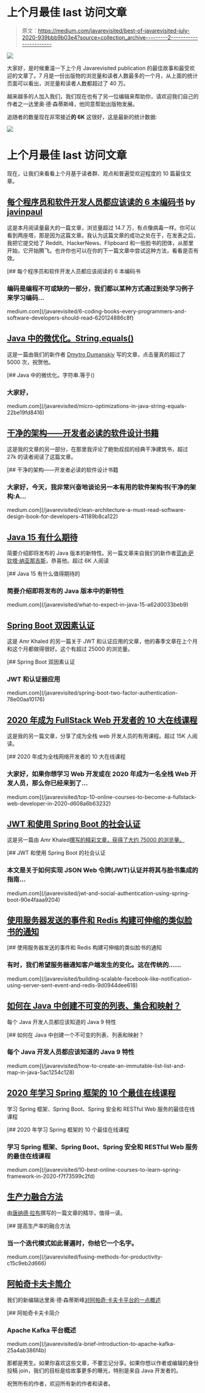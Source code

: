# 上个月最佳 last 访问文章

> 原文：<https://medium.com/javarevisited/best-of-javarevisited-july-2020-939bbb9b03e4?source=collection_archive---------2----------------------->

![](img/3ac3f5b92f1eafb624d06b5bb02e7b5d.png)

大家好，是时候重温一下上个月 Javarevisited publication 的最佳故事和最受欢迎的文章了。7 月是一份出版物的浏览量和读者人数最多的一个月，从上面的统计页面可以看出，浏览量和读者人数都超过了 40 万。

越来越多的人加入我们，我们现在也有了另一位编辑来帮助你，请欢迎我们自己的作者之一达里奥·德·森蒂斯峰，他同意帮助出版物发展。

追随者的数量现在非常接近**的 6K** 这很好，这是最新的统计数据:

![](img/f4db3edf65753bf274764c76eddbdde2.png)

# 上个月最佳 last 访问文章

现在，让我们来看看上个月基于读者群、观点和普遍受欢迎程度的 10 篇最佳文章。

## [每个程序员和软件开发人员都应该读的 6 本编码书](/javarevisited/6-coding-books-every-programmers-and-software-developers-should-read-620124886c8f) by [javinpaul](https://medium.com/u/bb36d8439904?source=post_page-----939bbb9b03e4--------------------------------)

这是本月阅读量最大的一篇文章，浏览量超过 14.7 万，有点像病毒一样。你可以看到两座塔，那是因为这篇文章。我认为这篇文章的成功之处在于，在发表之后，我把它提交给了 Reddit、HackerNews、Flipboard 和一些脸书的团体，从那里开始，它开始腾飞。也许你也可以在你的下一篇文章中尝试这种方法，看看是否有效。

[](/javarevisited/6-coding-books-every-programmers-and-software-developers-should-read-620124886c8f) [## 每个程序员和软件开发人员都应该阅读的 6 本编码书

### 编码是编程不可或缺的一部分，我们都以某种方式通过到处学习例子来学习编码…

medium.com](/javarevisited/6-coding-books-every-programmers-and-software-developers-should-read-620124886c8f) 

## [Java 中的微优化。String.equals()](/javarevisited/micro-optimizations-in-java-string-equals-22be19fd8416)

这是一篇由我们的新作者 [Dmytro Dumanskiy](https://medium.com/u/acd4d4d667cc?source=post_page-----939bbb9b03e4--------------------------------) 写的文章，点击量真的超过了 5000 次，祝贺他。

[](/javarevisited/micro-optimizations-in-java-string-equals-22be19fd8416) [## Java 中的微优化。字符串.等于()

### 大家好，

medium.com](/javarevisited/micro-optimizations-in-java-string-equals-22be19fd8416) 

## [干净的架构——开发者必读的软件设计书籍](/javarevisited/clean-architecture-a-must-read-software-design-book-for-developers-41189b8ca122)

这是我的文章的另一部分，在那里我评论了鲍勃叔叔的经典干净建筑书，超过 27k 的读者阅读了这篇文章。

[](/javarevisited/clean-architecture-a-must-read-software-design-book-for-developers-41189b8ca122) [## 干净的架构——开发者必读的软件设计书籍

### 大家好，今天，我非常兴奋地谈论另一本有用的软件架构书(干净的架构:A…

medium.com](/javarevisited/clean-architecture-a-must-read-software-design-book-for-developers-41189b8ca122) 

## [Java 15 有什么期待](/javarevisited/what-to-expect-in-java-15-a62d0033beb9)

简要介绍即将发布的 Java 版本的新特性。另一篇文章来自我们的新作者[蓝迪·萨钦塔·纳亚那吉斯](https://medium.com/u/f9701fa97155?source=post_page-----939bbb9b03e4--------------------------------)，恭喜他。超过 6K 人阅读

[](/javarevisited/what-to-expect-in-java-15-a62d0033beb9) [## Java 15 有什么值得期待的

### 简要介绍即将发布的 Java 版本中的新特性

medium.com](/javarevisited/what-to-expect-in-java-15-a62d0033beb9) 

## [Spring Boot 双因素认证](/javarevisited/spring-boot-two-factor-authentication-78e00aa10176)

这是 Amr Khaled 的另一篇关于 JWT 和认证应用的文章，他的春季文章在上个月和这个月都做得很好。这个有超过 25000 的浏览量。

[](/javarevisited/spring-boot-two-factor-authentication-78e00aa10176) [## Spring Boot 双因素认证

### JWT 和认证器应用

medium.com](/javarevisited/spring-boot-two-factor-authentication-78e00aa10176) 

## [2020 年成为 FullStack Web 开发者的 10 大在线课程](/javarevisited/top-10-online-courses-to-become-a-fullstack-web-developer-in-2020-d608a6b63232)

这是我的另一篇文章，分享了成为全栈 web 开发人员的有用课程。超过 15K 人阅读。

[](/javarevisited/top-10-online-courses-to-become-a-fullstack-web-developer-in-2020-d608a6b63232) [## 2020 年成为全栈网络开发者的 10 大在线课程

### 大家好，如果你想学习 Web 开发或在 2020 年成为一名全栈 Web 开发人员，那么你已经来到了…

medium.com](/javarevisited/top-10-online-courses-to-become-a-fullstack-web-developer-in-2020-d608a6b63232) 

## [JWT 和使用 Spring Boot 的社会认证](/javarevisited/jwt-and-social-authentication-using-spring-boot-90e4faaa9204)

这是另一篇由 Amr Khaled[撰写的精彩文章，获得了大约 75000 的浏览量。](https://medium.com/u/a0e9fafab843?source=post_page-----939bbb9b03e4--------------------------------)

[](/javarevisited/jwt-and-social-authentication-using-spring-boot-90e4faaa9204) [## JWT 和使用 Spring Boot 的社会认证

### 本文是关于如何实现 JSON Web 令牌(JWT)认证并将其与脸书集成的指南…

medium.com](/javarevisited/jwt-and-social-authentication-using-spring-boot-90e4faaa9204) 

## [使用服务器发送的事件和 Redis 构建可伸缩的类似脸书的通知](/javarevisited/building-scalable-facebook-like-notification-using-server-sent-event-and-redis-9d0944dee618)

[](/javarevisited/building-scalable-facebook-like-notification-using-server-sent-event-and-redis-9d0944dee618) [## 使用服务器发送的事件和 Redis 构建可伸缩的类似脸书的通知

### 有时，我们希望服务器通知客户端发生的变化。这在传统的……

medium.com](/javarevisited/building-scalable-facebook-like-notification-using-server-sent-event-and-redis-9d0944dee618) 

## [如何在 Java 中创建不可变的列表、集合和映射？](/javarevisited/how-to-create-an-immutable-list-list-and-map-in-java-5ac1254c128)

每个 Java 开发人员都应该知道的 Java 9 特性

[](/javarevisited/how-to-create-an-immutable-list-list-and-map-in-java-5ac1254c128) [## 如何在 Java 中创建一个不可变的列表、列表和映射？

### 每个 Java 开发人员都应该知道的 Java 9 特性

medium.com](/javarevisited/how-to-create-an-immutable-list-list-and-map-in-java-5ac1254c128) 

## [2020 年学习 Spring 框架的 10 个最佳在线课程](/javarevisited/10-best-online-courses-to-learn-spring-framework-in-2020-f7f73599c2fd)

学习 Spring 框架、Spring Boot、Spring 安全和 RESTful Web 服务的最佳在线课程

[](/javarevisited/10-best-online-courses-to-learn-spring-framework-in-2020-f7f73599c2fd) [## 2020 年学习 Spring 框架的 10 个最佳在线课程

### 学习 Spring 框架、Spring Boot、Spring 安全和 RESTful Web 服务的最佳在线课程

medium.com](/javarevisited/10-best-online-courses-to-learn-spring-framework-in-2020-f7f73599c2fd) 

## [生产力融合方法](/javarevisited/fusing-methods-for-productivity-c15c9eb2d666)

由[唐纳德·拉布](https://medium.com/u/df39b86e9f04?source=post_page-----939bbb9b03e4--------------------------------)撰写的一篇文章的精华，值得一读。

[](/javarevisited/fusing-methods-for-productivity-c15c9eb2d666) [## 提高生产率的融合方法

### 当一个迭代模式如此普遍时，你给它一个名字。

medium.com](/javarevisited/fusing-methods-for-productivity-c15c9eb2d666) 

## [阿帕奇卡夫卡简介](/javarevisited/a-brief-introduction-to-apache-kafka-25a4ab386f4b)

我们的新编辑达里奥·德·森蒂斯峰[对阿帕奇·卡夫卡平台的一点概述](https://medium.com/u/16b3e1182e6b?source=post_page-----939bbb9b03e4--------------------------------)

[](/javarevisited/a-brief-introduction-to-apache-kafka-25a4ab386f4b) [## 阿帕奇卡夫卡简介

### Apache Kafka 平台概述

medium.com](/javarevisited/a-brief-introduction-to-apache-kafka-25a4ab386f4b) 

那都是男生。如果你喜欢这些文章，不要忘记分享。如果你想以作者或编辑的身份投稿 join，我们的目标是给故事更多的曝光，特别是来自 Java 开发者的。

祝贺所有的作者，欢迎所有新的作者和读者。